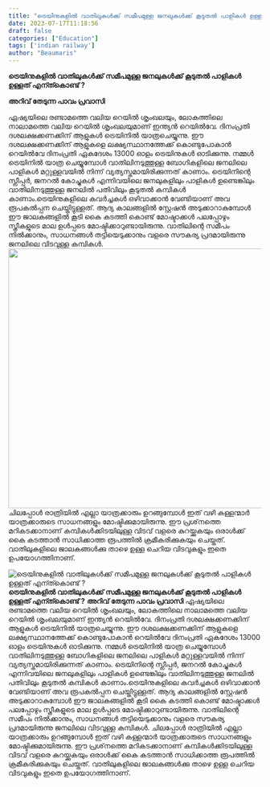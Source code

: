 ```yaml
---
title: "ട്രെയിനുകളിൽ വാതിലുകൾക്ക് സമീപമുള്ള ജനലുകൾക്ക് കൂടുതൽ പാളികൾ ഉള്ളത് എന്ത്കൊണ്ട് ?"
date: 2023-07-17T11:18:56
draft: false
categories: ["Education"]
tags: ['indian railway']
author: "Beaumaris"
---
```


<strong>ട്രെയിനുകളിൽ വാതിലുകൾക്ക് സമീപമുള്ള ജനലുകൾക്ക് കൂടുതൽ പാളികൾ ഉള്ളത് എന്ത്കൊണ്ട് ?</strong>

<strong>അറിവ് തേടുന്ന പാവം പ്രവാസി</strong>

ഏഷ്യയിലെ രണ്ടാമത്തെ വലിയ റെയിൽ ശൃംഖലയും, ലോകത്തിലെ നാലാമത്തെ വലിയ റെയിൽ ശൃംഖലയുമാണ് ഇന്ത്യൻ റെയിൽ‌വേ. ദിനംപ്രതി ദശലക്ഷക്കണക്കിന് ആളുകൾ ട്രെയിനിൽ യാത്രചെയ്യുന്നു. ഈ ദശലക്ഷക്കണക്കിന് ആളുകളെ ലക്ഷ്യസ്ഥാനത്തേക്ക് കൊണ്ടുപോകാൻ റെയിൽവേ ദിനംപ്രതി ഏകദേശം 13000 ഓളം ട്രെയിനുകൾ ഓടിക്കുന്നു. നമ്മൾ ട്രെയിനിൽ യാത്ര ചെയ്യുമ്പോൾ വാതിലിനടുത്തുള്ള ബോഗികളിലെ ജനലിലെ പാളികൾ മറ്റുള്ളവയിൽ നിന്ന് വ്യത്യസ്തമായിരിക്കുന്നത് കാണാം.
ട്രെയിനിന്റെ സ്ലീപ്പർ, ജനറൽ കോച്ചുകൾ എന്നിവയിലെ ജനലുകളിലും പാളികൾ ഉണ്ടെങ്കിലും വാതിലിനടുത്തുള്ള ജനലിൽ പതിവിലും കൂടുതൽ കമ്പികൾ കാണാം.ട്രെയിനുകളിലെ കവർച്ചകൾ ഒഴിവാക്കാൻ വേണ്ടിയാണ് അവ രൂപകൽപ്പന ചെയ്തിട്ടുള്ളത്. ആദ്യ കാലങ്ങളിൽ സ്റ്റേഷൻ അടുക്കാറാകുമ്പോൾ ഈ ജാലകങ്ങളിൽ കൂടി കൈ കടത്തി കൊണ്ട് മോഷ്ടാക്കൾ പലപ്പോഴും സ്ത്രീകളുടെ മാല ഉൾപ്പടെ മോഷ്ടിക്കാറുണ്ടായിരുന്നു. വാതിലിന്റെ സമീപം നിൽക്കാനും, സാധനങ്ങൾ തട്ടിയെടുക്കാനും വളരെ സൗകര്യ പ്രദമായിരുന്നു ജനലിലെ വിടവുള്ള കമ്പികൾ.
<a href="https://cdn.boolokam.com/articles/2023/07/ewwg.jpg"><img class="wp-image-403277 aligncenter" src="https://cdn.boolokam.com/articles/2023/07/ewwg.jpg" alt="" width="955" height="517" /></a>ചിലപ്പോൾ രാത്രിയിൽ എല്ലാ യാത്രക്കാരും ഉറങ്ങുമ്പോൾ ഇത് വഴി കള്ളന്മാർ യാത്രക്കാരുടെ സാധനങ്ങളും മോഷ്ടിക്കുമായിരുന്നു. ഈ പ്രശ്‌നത്തെ മറികടക്കാനാണ് കമ്പികൾക്കിടയിലുള്ള വിടവ് വളരെ കുറയ്ക്കുകയും ഒരാൾക്ക് കൈ കടത്താൻ സാധിക്കാത്ത രൂപത്തിൽ ക്രമീകരിക്കുകയും ചെയ്തത്. വാതിലുകളിലെ ജാലകങ്ങൾക്കു താഴെ ഉള്ള ചെറിയ വിടവുകളും ഇതെ ഉപയോഗത്തിനാണ്.


![ട്രെയിനുകളിൽ വാതിലുകൾക്ക് സമീപമുള്ള ജനലുകൾക്ക് കൂടുതൽ പാളികൾ ഉള്ളത് എന്ത്കൊണ്ട് ?](https://cdn.boolokam.com/articles/2023/07/ewwg.jpg)**ട്രെയിനുകളിൽ വാതിലുകൾക്ക് സമീപമുള്ള ജനലുകൾക്ക് കൂടുതൽ പാളികൾ ഉള്ളത് എന്ത്കൊണ്ട് ?** **അറിവ് തേടുന്ന പാവം പ്രവാസി** ഏഷ്യയിലെ രണ്ടാമത്തെ വലിയ റെയിൽ ശൃംഖലയും, ലോകത്തിലെ നാലാമത്തെ വലിയ റെയിൽ ശൃംഖലയുമാണ് ഇന്ത്യൻ റെയിൽ‌വേ. ദിനംപ്രതി ദശലക്ഷക്കണക്കിന് ആളുകൾ ട്രെയിനിൽ യാത്രചെയ്യുന്നു. ഈ ദശലക്ഷക്കണക്കിന് ആളുകളെ ലക്ഷ്യസ്ഥാനത്തേക്ക് കൊണ്ടുപോകാൻ റെയിൽവേ ദിനംപ്രതി ഏകദേശം 13000 ഓളം ട്രെയിനുകൾ ഓടിക്കുന്നു. നമ്മൾ ട്രെയിനിൽ യാത്ര ചെയ്യുമ്പോൾ വാതിലിനടുത്തുള്ള ബോഗികളിലെ ജനലിലെ പാളികൾ മറ്റുള്ളവയിൽ നിന്ന് വ്യത്യസ്തമായിരിക്കുന്നത് കാണാം. ട്രെയിനിന്റെ സ്ലീപ്പർ, ജനറൽ കോച്ചുകൾ എന്നിവയിലെ ജനലുകളിലും പാളികൾ ഉണ്ടെങ്കിലും വാതിലിനടുത്തുള്ള ജനലിൽ പതിവിലും കൂടുതൽ കമ്പികൾ കാണാം.ട്രെയിനുകളിലെ കവർച്ചകൾ ഒഴിവാക്കാൻ വേണ്ടിയാണ് അവ രൂപകൽപ്പന ചെയ്തിട്ടുള്ളത്. ആദ്യ കാലങ്ങളിൽ സ്റ്റേഷൻ അടുക്കാറാകുമ്പോൾ ഈ ജാലകങ്ങളിൽ കൂടി കൈ കടത്തി കൊണ്ട് മോഷ്ടാക്കൾ പലപ്പോഴും സ്ത്രീകളുടെ മാല ഉൾപ്പടെ മോഷ്ടിക്കാറുണ്ടായിരുന്നു. വാതിലിന്റെ സമീപം നിൽക്കാനും, സാധനങ്ങൾ തട്ടിയെടുക്കാനും വളരെ സൗകര്യ പ്രദമായിരുന്നു ജനലിലെ വിടവുള്ള കമ്പികൾ. [](https://cdn.boolokam.com/articles/2023/07/ewwg.jpg)ചിലപ്പോൾ രാത്രിയിൽ എല്ലാ യാത്രക്കാരും ഉറങ്ങുമ്പോൾ ഇത് വഴി കള്ളന്മാർ യാത്രക്കാരുടെ സാധനങ്ങളും മോഷ്ടിക്കുമായിരുന്നു. ഈ പ്രശ്‌നത്തെ മറികടക്കാനാണ് കമ്പികൾക്കിടയിലുള്ള വിടവ് വളരെ കുറയ്ക്കുകയും ഒരാൾക്ക് കൈ കടത്താൻ സാധിക്കാത്ത രൂപത്തിൽ ക്രമീകരിക്കുകയും ചെയ്തത്. വാതിലുകളിലെ ജാലകങ്ങൾക്കു താഴെ ഉള്ള ചെറിയ വിടവുകളും ഇതെ ഉപയോഗത്തിനാണ്.
